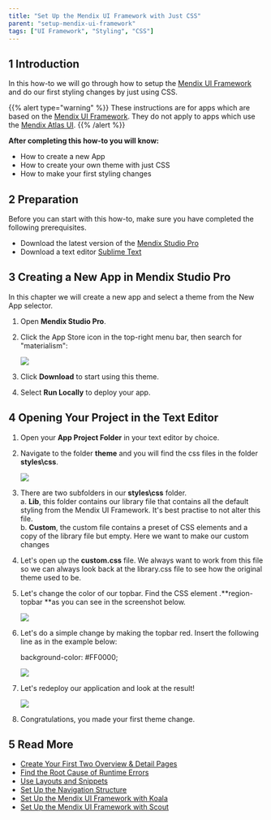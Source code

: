 ```yaml
---
title: "Set Up the Mendix UI Framework with Just CSS"
parent: "setup-mendix-ui-framework"
tags: ["UI Framework", "Styling", "CSS"]
---
```


## 1 Introduction

In this how-to we will go through how to setup the [Mendix UI Framework](https://ux.mendix.com/) and do our first styling changes by just using CSS.

{{% alert type="warning" %}}
These instructions are for apps which are based on the [Mendix UI Framework](https://ux.mendix.com/). They do not apply to apps which use the [Mendix Atlas UI](https://atlas.mendix.com/).
{{% /alert %}}

**After completing this how-to you will know:**

*   How to create a new App
*   How to create your own theme with just CSS
*   How to make your first styling changes

## 2 Preparation

Before you can start with this how-to, make sure you have completed the following prerequisites.

* Download the latest version of the [Mendix Studio Pro](https://appstore.mendix.com)
* Download a text editor [Sublime Text](http://www.sublimetext.com/)

## 3 Creating a New App in Mendix Studio Pro

In this chapter we will create a new app and select a theme from the New App selector.

1.  Open **Mendix Studio Pro**.
2. Click the App Store icon in the top-right menu bar, then search for "materialism":

	![](attachments/18448709/materialism.png)

3. Click **Download** to start using this theme.
4. Select **Run Locally** to deploy your app.


## 4 Opening Your Project in the Text Editor

1.  Open your **App Project Folder** in your text editor by choice.
2.  Navigate to the folder **theme** and you will find the css files in the folder **styles\css**.

	![](attachments/18448709/18581430.png) 
	
3.  There are two subfolders in our **styles\css** folder.<br>
    a. **Lib**, this folder contains our library file that contains all the default styling from the Mendix UI Framework. It's best practise to not alter this file.<br>
    b. **Custom**, the custom file contains a preset of CSS elements and a copy of the library file but empty. Here we want to make our custom changes
4.  Let's open up the **custom.css** file. We always want to work from this file so we can always look back at the library.css file to see how the original theme used to be.  
5.  Let's change the color of our topbar. Find the CSS element .**region-topbar **as you can see in the screenshot below.

	![](attachments/18448709/18581428.png) 
	
6.  Let's do a simple change by making the topbar red. Insert the following line as in the example below:

    background-color: #FF0000; 

	![](attachments/18448709/18581427.png) 
    
7.  Let's redeploy our application and look at the result!

	![](attachments/18448709/18581426.png)
	
8.  Congratulations, you made your first theme change.

## 5 Read More

*   [Create Your First Two Overview & Detail Pages](create-your-first-two-overview-and-detail-pages)
*   [Find the Root Cause of Runtime Errors](../monitoring-troubleshooting/finding-the-root-cause-of-runtime-errors)
*   [Use Layouts and Snippets](layouts-and-snippets)
*   [Set Up the Navigation Structure](../general/setting-up-the-navigation-structure)
*   [Set Up the Mendix UI Framework with Koala](setup-mendix-ui-framework-with-koala)
*   [Set Up the Mendix UI Framework with Scout](setup-mendix-ui-framework-with-scout)
